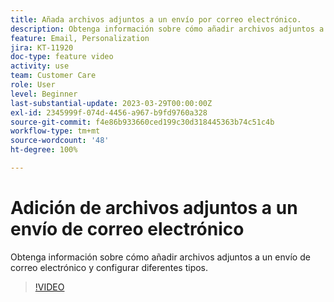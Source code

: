 ```yaml
---
title: Añada archivos adjuntos a un envío por correo electrónico.
description: Obtenga información sobre cómo añadir archivos adjuntos a un envío de correo electrónico y configurar diferentes tipos.
feature: Email, Personalization
jira: KT-11920
doc-type: feature video
activity: use
team: Customer Care
role: User
level: Beginner
last-substantial-update: 2023-03-29T00:00:00Z
exl-id: 2345999f-074d-4456-a967-b9fd9760a328
source-git-commit: f4e86b933660ced199c30d318445363b74c51c4b
workflow-type: tm+mt
source-wordcount: '48'
ht-degree: 100%

---
```


# Adición de archivos adjuntos a un envío de correo electrónico

Obtenga información sobre cómo añadir archivos adjuntos a un envío de correo electrónico y configurar diferentes tipos.

>[!VIDEO](https://video.tv.adobe.com/v/3415789?quality=12&learn=on)
